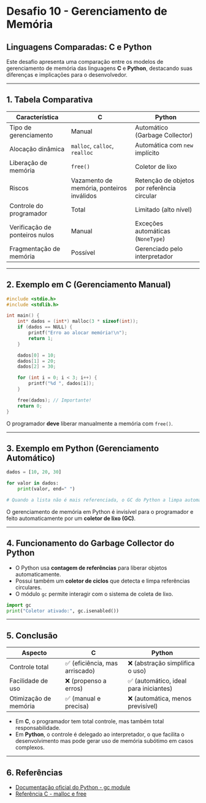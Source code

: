
# Desafio 10 - Gerenciamento de Memória

## Linguagens Comparadas: C e Python

Este desafio apresenta uma comparação entre os modelos de gerenciamento de memória das linguagens **C** e **Python**, destacando suas diferenças e implicações para o desenvolvedor.

---

## 1. Tabela Comparativa

| Característica                   | C                                 | Python                           |
|----------------------------------|------------------------------------|----------------------------------|
| Tipo de gerenciamento            | Manual                            | Automático (Garbage Collector)  |
| Alocação dinâmica                | `malloc`, `calloc`, `realloc`     | Automática com `new` implícito  |
| Liberação de memória             | `free()`                          | Coletor de lixo                  |
| Riscos                           | Vazamento de memória, ponteiros inválidos | Retenção de objetos por referência circular |
| Controle do programador          | Total                             | Limitado (alto nível)            |
| Verificação de ponteiros nulos   | Manual                            | Exceções automáticas (`NoneType`) |
| Fragmentação de memória          | Possível                          | Gerenciado pelo interpretador   |

---

## 2. Exemplo em C (Gerenciamento Manual)

```c
#include <stdio.h>
#include <stdlib.h>

int main() {
    int* dados = (int*) malloc(3 * sizeof(int));
    if (dados == NULL) {
        printf("Erro ao alocar memória!\n");
        return 1;
    }

    dados[0] = 10;
    dados[1] = 20;
    dados[2] = 30;

    for (int i = 0; i < 3; i++) {
        printf("%d ", dados[i]);
    }

    free(dados); // Importante!
    return 0;
}
```

O programador **deve** liberar manualmente a memória com `free()`.

---

## 3. Exemplo em Python (Gerenciamento Automático)

```python
dados = [10, 20, 30]

for valor in dados:
    print(valor, end=" ")

# Quando a lista não é mais referenciada, o GC do Python a limpa automaticamente.
```

O gerenciamento de memória em Python é invisível para o programador e feito automaticamente por um **coletor de lixo (GC)**.

---

## 4. Funcionamento do Garbage Collector do Python

- O Python usa **contagem de referências** para liberar objetos automaticamente.
- Possui também um **coletor de ciclos** que detecta e limpa referências circulares.
- O módulo `gc` permite interagir com o sistema de coleta de lixo.

```python
import gc
print("Coletor ativado:", gc.isenabled())
```

---

## 5. Conclusão

| Aspecto             | C                                    | Python                                 |
|---------------------|---------------------------------------|----------------------------------------|
| Controle total       | ✅ (eficiência, mas arriscado)         | ❌ (abstração simplifica o uso)        |
| Facilidade de uso    | ❌ (propenso a erros)                 | ✅ (automático, ideal para iniciantes) |
| Otimização de memória| ✅ (manual e precisa)                 | ❌ (automática, menos previsível)      |

- Em **C**, o programador tem total controle, mas também total responsabilidade.
- Em **Python**, o controle é delegado ao interpretador, o que facilita o desenvolvimento mas pode gerar uso de memória subótimo em casos complexos.

---

## 6. Referências

- [Documentação oficial do Python - gc module](https://docs.python.org/3/library/gc.html)
- [Referência C - malloc e free](https://en.cppreference.com/w/c/memory)
